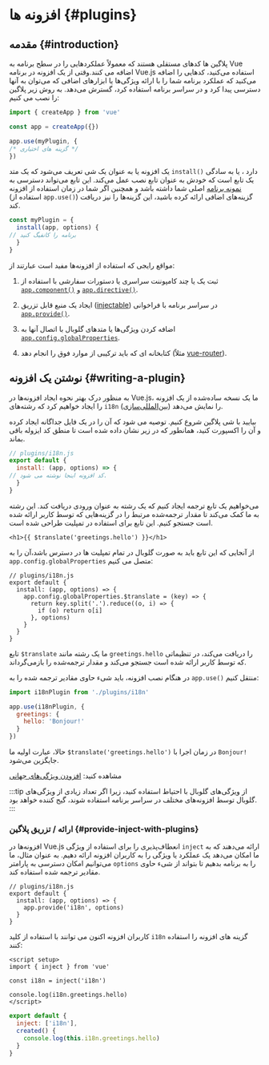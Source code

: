﻿# افزونه ها {#plugins}

## مقدمه {#introduction}

پلاگین ها کدهای مستقلی هستند که معمولاً عملکردهایی را در سطح برنامه به Vue اضافه می کنند.وقتی از یک افزونه در برنامه Vue.js استفاده می‌کنید، کدهایی را اضافه می‌کنید که عملکرد برنامه شما را با ارائه ویژگی‌ها یا ابزارهای اضافی که می‌توان به آنها دسترسی پیدا کرد و در سراسر برنامه استفاده کرد، گسترش می‌دهد. به روش زیر پلاگین را نصب می کنیم:

```js
import { createApp } from 'vue'

const app = createApp({})

app.use(myPlugin, {
/* گزینه های اختیاری */
})
```

یک افزونه یا به عنوان یک شی تعریف می‌شود که یک متد `install()` دارد ، یا به سادگی یک تابع است که خودش به عنوان تابع نصب عمل می‌کند.
این تابع می‌تواند دسترسی به[ نمونه برنامه](/api/application)  اصلی شما داشته باشد و همچنین اگر شما در زمان استفاده از افزونه (استفاده از `app.use()`) گزینه‌های اضافی ارائه کرده باشید، این گزینه‌ها را نیز دریافت کند.
```js
const myPlugin = {
  install(app, options) {
// برنامه را کانفیگ کنید
  }
}
```

 مواقع رایجی که استفاده از افزونه‌ها مفید است عبارتند از:

1. ثبت یک یا چند کامپوننت سراسری یا دستورات سفارشی با استفاده از [`app.component()`](/api/application#app-component) و [`app.directive()`](/api/application#app-directive).

2. ایجاد یک منبع قابل تزریق ([injectable](/guide/components/provide-inject)) در سراسر برنامه با فراخوانی [`app.provide()`](/api/application#app-provide).

3. اضافه کردن ویژگی‌ها یا متدهای گلوبال با اتصال آنها به [`app.config.globalProperties`](/api/application#app-config-globalproperties).

4. کتابخانه ای که باید ترکیبی از موارد فوق را انجام دهد (مثلاً [vue-router](https://github.com/vuejs/vue-router-next)).


## نوشتن یک افزونه {#writing-a-plugin}

به منظور درک بهتر نحوه ایجاد افزونه‌ها در Vue.js، ما یک نسخه ساده‌شده از یک افزونه را ایجاد خواهیم کرد که رشته‌های `i18n` ([بین‌المللی‌سازی](https://en.wikipedia.org/wiki/Internationalization_and_localization)) را نمایش می‌دهد.

بیایید با شی پلاگین شروع کنیم. توصیه می شود که آن را در یک فایل جداگانه ایجاد کرده و آن را اکسپورت کنید، همانطور که در زیر نشان داده شده است تا منطق کد ایزوله باقی بماند.

```js
// plugins/i18n.js
export default {
  install: (app, options) => {
// کد افزونه اینجا نوشته می شود.
  }
}
```
می‌خواهیم یک تابع ترجمه ایجاد کنیم که یک رشته به عنوان ورودی دریافت کند. این رشته به ما کمک می‌کند تا مقدار ترجمه‌شده مرتبط را در گزینه‌هایی که توسط کاربر ارائه شده است جستجو کنیم. این تابع برای استفاده در تمپلیت طراحی شده است.

```vue-html
<h1>{{ $translate('greetings.hello') }}</h1>
```

از آنجایی که این تابع باید به صورت گلوبال در تمام تمپلیت ها در دسترس باشد،آن را به `app.config.globalProperties` متصل می کنیم:
```js{4-11}
// plugins/i18n.js
export default {
  install: (app, options) => {
    app.config.globalProperties.$translate = (key) => {
      return key.split('.').reduce((o, i) => {
        if (o) return o[i]
      }, options)
    }
  }
}
```

تابع `$translate` ما یک رشته مانند `greetings.hello` را دریافت می‌کند، در تنظیماتی که توسط کاربر ارائه شده است جستجو می‌کند و مقدار ترجمه‌شده را بازمی‌گرداند.


در هنگام نصب افزونه، باید شیء حاوی مقادیر ترجمه شده را به `app.use()` منتقل کنیم:


```js
import i18nPlugin from './plugins/i18n'

app.use(i18nPlugin, {
  greetings: {
    hello: 'Bonjour!'
  }
})
```

حالا، عبارت اولیه ما `$translate('greetings.hello')` در زمان اجرا با  `Bonjour!` جایگزین می‌شود.

مشاهده کنید: [افزودن ویژگی‌های جهانی](/guide/typescript/options-api#augmenting-global-properties) <sup class="vt-badge ts" />

:::tip
از ویژگی‌های گلوبال با احتیاط استفاده کنید، زیرا اگر تعداد زیادی از ویژگی‌های گلوبال توسط افزونه‌های مختلف در سراسر برنامه استفاده شوند، گیج کننده خواهد بود.
:::

### ارائه / تزریق پلاگین {#provide-inject-with-plugins}

افزونه‌ها در Vue.js انعطاف‌پذیری را برای استفاده از ویژگی `inject` ارائه می‌دهند که به ما امکان می‌دهد یک عملکرد یا ویژگی را به کاربران افزونه ارائه دهیم.
به عنوان مثال، ما می‌توانیم امکان دسترسی به پارامتر `options` را به برنامه بدهیم تا بتواند از شیء حاوی مقادیر ترجمه شده استفاده کند.


```js{10}
// plugins/i18n.js
export default {
  install: (app, options) => {
    app.provide('i18n', options)
  }
}
```

کاربران افزونه اکنون می توانند با استفاده از کلید `i18n` گزینه های افزونه را استفاده کنند:

<div class="composition-api">

```vue
<script setup>
import { inject } from 'vue'

const i18n = inject('i18n')

console.log(i18n.greetings.hello)
</script>
```

</div>
<div class="options-api">

```js
export default {
  inject: ['i18n'],
  created() {
    console.log(this.i18n.greetings.hello)
  }
}
```

</div>
